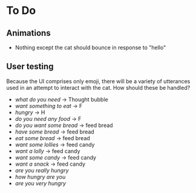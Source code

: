 # To Do

## Animations

* Nothing except the cat should bounce in response to "hello"

## User testing

Because the UI comprises only emoji, there will be a variety of utterances used in an attempt to interact with the cat. How should these be handled?

* *what do you need* -> Thought bubble
* *want something to eat* -> F
* *hungry* -> H
* *do you need any food* -> F
* *do you want some bread* -> feed bread
* *have some bread* -> feed bread
* *eat some bread* -> feed bread
* *want some lollies* -> feed candy
* *want a lolly* -> feed candy
* *want some candy* -> feed candy
* *want a snack* -> feed candy
* *are you really hungry*
* *how hungry are you*
* *are you very hungry*
